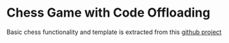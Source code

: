 Chess Game with Code Offloading
============================

Basic chess functionality and template is extracted from this [github project](https://github.com/johngunderman/g_chess)

